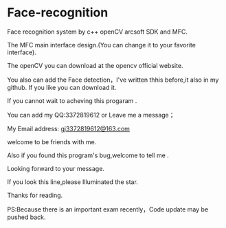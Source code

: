 # Face-recognition

Face recognition system by c++  openCV  arcsoft SDK and MFC.

The MFC main interface design.(You can change it to your favorite interface). 

The openCV you can download at the opencv official website.

You also can add the Face detection，I've written  thhis before,it also in my github. If you like you can download it.

If you cannot wait to acheving this progaram .

You can add my QQ:3372819612 or Leave me a message；

My Email address: gj3372819612@163.com

welcome to be friends with me.

Also if you found this program's bug,welcome to tell me .

Looking forward to your message.

If you look this line,please Illuminated the star.

Thanks for reading.

PS:Because there is an important exam recently，Code update may be pushed back.
